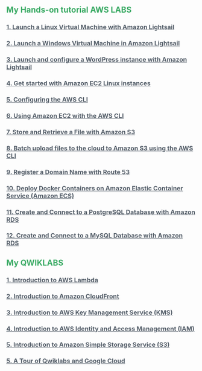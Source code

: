 <section  class="about section">

<div  class="section-inner">

  

<h2  class="heading"  style ="color:#3AAA64;"> My Hands-on tutorial AWS LABS</h2>

<div  class="content">

</div>

<div  class="item">

<h3  class="title "  ><a  style ="color:#545e69;"  href="https://aws.amazon.com/getting-started/hands-on/launch-a-virtual-machine/">1. Launch a Linux Virtual Machine with Amazon Lightsail</a></h3>

</div>

<div  class="item">

<h3  class="title"  ><a  style ="color:#545e69;"  href="https://aws.amazon.com/getting-started/hands-on/launch-windows-vm/">2. Launch a Windows Virtual Machine in Amazon Lightsail</a></h3>

</div>

<div  class="item">

<h3  class="title"  ><a  style ="color:#545e69;"  href="https://aws.amazon.com/getting-started/hands-on/launch-a-wordpress-website/?trk=gs_card">3. Launch and configure a WordPress instance with Amazon Lightsail</a></h3>

</div>

<div  class="item">

<h3  class="title"  ><a  style ="color:#545e69;"  href="https://docs.aws.amazon.com/AWSEC2/latest/UserGuide/EC2_GetStarted.html">4. Get started with Amazon EC2 Linux instances</a></h3>

</div>

<div  class="item">

<h3  class="title"  ><a  style ="color:#545e69;"  href="https://docs.aws.amazon.com/cli/latest/userguide/cli-chap-configure.html">5. Configuring the AWS CLI</a></h3>

</div>

<div  class="item">

<h3  class="title"  ><a  style ="color:#545e69;"  href="https://docs.aws.amazon.com/cli/latest/userguide/cli-services-ec2.html">6. Using Amazon EC2 with the AWS CLI</a></h3>

</div>

  

  

<div  class="item">

<h3  class="title"  ><a  style ="color:#545e69;"  href="https://aws.amazon.com/getting-started/hands-on/backup-files-to-amazon-s3/">7. Store and Retrieve a File with Amazon S3</a></h3>

</div>

<div  class="item">

<h3  class="title"  ><a  style ="color:#545e69;"  href="https://aws.amazon.com/getting-started/hands-on/backup-to-s3-cli/">8. Batch upload files to the cloud to Amazon S3 using the AWS CLI</a></h3>

</div>

<div  class="item">

<h3  class="title"  ><a  style ="color:#545e69;"  href="https://aws.amazon.com/getting-started/hands-on/get-a-domain/?nc1=h_ls">9. Register a Domain Name with Route 53</a></h3>

</div>

<div  class="item">

<h3  class="title"  ><a  style ="color:#545e69;"  href="https://aws.amazon.com/getting-started/hands-on/deploy-docker-containers/?nc1=h_ls">10. Deploy Docker Containers on Amazon Elastic Container Service (Amazon ECS)</a></h3>

</div>

<div  class="item">

<h3  class="title"  ><a  style ="color:#545e69;"  href="https://aws.amazon.com/getting-started/hands-on/create-connect-postgresql-db/">11. Create and Connect to a PostgreSQL Database with Amazon RDS</a></h3>

</div>

<div  class="item">

<h3  class="title"><a  style ="color:#545e69;"  href="https://aws.amazon.com/getting-started/hands-on/create-mysql-db/">12. Create and Connect to a MySQL Database with Amazon RDS</a></h3>

</div>

  
  
  

</div><!--//section-inner-->

</section><!--//section-->

  
  

<section  class="about section">

<div  class="section-inner">

<h2  class="heading"  style ="color:#3AAA64;"  >My QWIKLABS</h2>

<div  class="content">

  

  
  <div  class="item">

<h3  class="title"><a  style ="color:#545e69;"  href="https://run.qwiklabs.com/focuses/18123?catalog_rank=%7B%22rank%22%3A21%2C%22num_filters%22%3A2%2C%22has_search%22%3Atrue%7D&parent=catalog&search_id=11920754">
1. Introduction to AWS Lambda</a></h3>
</div>
  
  
  
  
<div  class="item">

<h3  class="title"><a  style ="color:#545e69;"  href="https://run.qwiklabs.com/focuses/15612?catalog_rank=%7B%22rank%22%3A1%2C%22num_filters%22%3A2%2C%22has_search%22%3Atrue%7D&parent=catalog&search_id=11924630">
2. Introduction to Amazon CloudFront</a></h3>
</div>
<div  class="item">

<h3  class="title"  ><a  style ="color:#545e69;"  href="https://run.qwiklabs.com/focuses/15699?catalog_rank=%7B%22rank%22%3A16%2C%22num_filters%22%3A2%2C%22has_search%22%3Atrue%7D&parent=catalog&search_id=11920001">
3. Introduction to AWS Key Management Service (KMS)</a></h3>

</div>

<div  class="item">

<h3  class="title"  ><a  style ="color:#545e69;"  href="https://run.qwiklabs.com/focuses/18123?catalog_rank=%7B%22rank%22%3A21%2C%22num_filters%22%3A2%2C%22has_search%22%3Atrue%7D&parent=catalog&search_id=11920754">
4. Introduction to AWS Identity and Access Management (IAM) </a></h3>
</div>

<div  class="item">

<h3  class="title"  ><a  style ="color:#545e69;"  href="https://www.qwiklabs.com/focuses/16438?catalog_rank=%7B%22rank%22%3A1%2C%22num_filters%22%3A2%2C%22has_search%22%3Atrue%7D&parent=catalog&search_id=11929053">5. Introduction to Amazon Simple Storage Service (S3) </a></h3>

</div>

<div  class="item">

<h3  class="title"  ><a  style ="color:#545e69;"  href="https://run.qwiklabs.com/focuses/2794?catalog_rank=%7B%22rank%22%3A14%2C%22num_filters%22%3A1%2C%22has_search%22%3Afalse%7D&parent=catalog">
5. A Tour of Qwiklabs and Google Cloud </a></h3>

</div>

</div>

</section>
